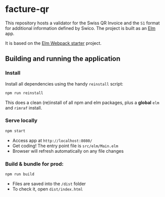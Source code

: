 # facture-qr

This repository hosts a validator for the Swiss QR Invoice and
the `S1` format for additional information defined by Swico.
The project is built as an [Elm](http://elm-lang.org/) app.

It is based on the [Elm Webpack starter](https://github.com/moarwick/elm-webpack-starter) project.

## Building and running the application

### Install

Install all dependencies using the handy `reinstall` script:

```bash
npm run reinstall
```

This does a clean (re)install of all npm and elm packages, plus
a **global** `elm` and `rimraf` install.

### Serve locally

```bash
npm start
```

* Access app at `http://localhost:8080/`
* Get coding! The entry point file is `src/elm/Main.elm`
* Browser will refresh automatically on any file changes

### Build & bundle for prod:

```bash
npm run build
```

* Files are saved into the `/dist` folder
* To check it, open `dist/index.html`
